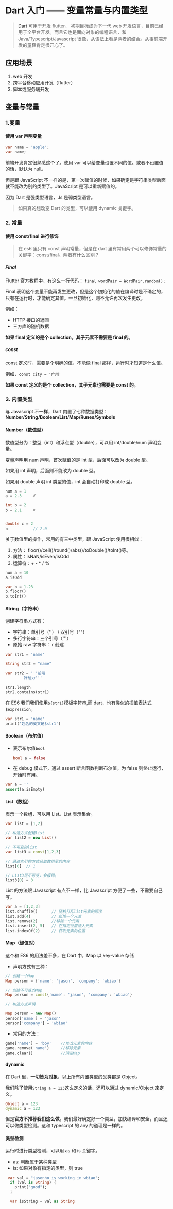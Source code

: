 # Dart 入门 —— 变量常量与内置类型

> [Dart](http://dart.goodev.org/) 可用于开发 flutter， 初期目标成为下一代 web 开发语言，目前已经用于全平台开发。而且它也是面向对象的编程语言，和 Java/Typescript/Javascript 很像，从语法上看是两者的结合。从事前端开发的童鞋肯定很开心了。

## 应用场景

1. web 开发
2. 跨平台移动应用开发（flutter）
3. 脚本或服务端开发

## 变量与常量

### 1.变量

#### 使用 var 声明变量

```dart
var name = 'apple';
var name;
```

前端开发肯定很熟悉这个了。使用 var 可以给变量设置不同的值。或者不设置值的话，默认为 null。

但是跟 JavaScript 不一样的是，第一次赋值的时候，如果确定是字符串类型后面就不能改为别的类型了。JavaScript 是可以重新赋值的。

因为 Dart 是强类型语言，Js 是弱类型语言。

> 如果真的想改变 Dart 的类型，可以使用 dynamic 关键字。

### 2. 常量

#### 使用 const/final 进行修饰

> 在 es6 里只有 const 声明常量，但是在 dart 里有常用两个可以修饰常量的关键字：const/final。两者有什么区别？

##### Final

Flutter 官方教程中，有这么一行代码： `final wordPair = WordPair.random();`

Final 表明这个变量不能再发生更改，但是这个初始化的值在编译时是不确定的， 只有在运行时，才能确定其值。一旦初始化，则不允许再次发生更改。

例如：

- HTTP 接口的返回
- 三方库的随机数据

**如果 final 定义的是个 collection，其子元素不需要是 final 的。**

##### const

const 定义时，需要是个明确的值，不能像 final 那样，运行时才知道是什么值。

例如，`const city = '广州'`

**如果 const 定义的是个 collection，其子元素也需要是 const 的。**

### 3. 内置类型

与 Javascript 不一样，Dart 内置了七种数据类型：**Number/String/Boolean/List/Map/Runes/Symbols**

#### Number（数值型）

数值型分为：整型（int）和浮点型（double），可以用 int/double/num 声明变量。

变量声明用 num 声明，首次赋值的是 int 型，后面可以改为 double 型。

如果用 int 声明，后面则不能改为 double 型。

如果用 double 声明 int 类型的值，int 会自动打印成 double 型。

```dart
num a = 1
a = 2.3     √

int b = 2
b = 2.1     ×


double c = 2
b           // 2.0
```

关于数值型的操作，常用的有三中类型，跟 JavaScript 使用很相似：

1. 方法： floor()/ceil()/round()/abs()/toDouble()/toInt()等。
2. 属性：isNaN/isEven/isOdd
3. 运算符：+ - \* / %

```dart
num a = 10
a.isOdd

var b = 1.23
b.floor()
b.toInt()
```

#### String（字符串）

创建字符串方式有：

- 字符串：单引号（''） / 双引号（""）
- 多行字符串：三个引号（'''）
- 原始 raw 字符串： r 创建

```dart
var str1 = 'name'

String str2 = "name"

var str2 = '''前端
        好给力'''

str1.length
str2.contains(str1)
```

在 ES6 我们我们使用`${str1}`模板字符串,而 dart，也有类似的插值表达式`$expression`。

```dart
var str1 = 'name'
print('姓名的英文是$str1')

```

#### Boolean（布尔值）

- 表示布尔值`bool`

  ```dart
  bool a = false
  ```

- 在 debug 模式下，通过 assert 断言函数判断布尔值。为 false 则终止运行，开始时有用。

```dart
var a = ''
assert(a.isEmpty)
```

#### List（数组）

表示一个数组，可以用 List。List 表示集合。

```dart
var list = [1,2]

// 构造方式创建list
var list2 = new List()

// 不可变的list
var list3 = const[1,2,3]

// 通过索引的方式获取数组里的内容
list[0]  // 1

// List3是不可变，会报错。
list3[0] = 3
```

List 的方法跟 Javascript 有点不一样，比 Javascript 方便了一些，不需要自己写。

```dart
var a = [1,2,3]
list.shuffle()      // 随机打乱list元素的顺序
list.add(4)         // 新增一个元素
list.remove(2)      //移除一个元素
list.insert(2, 5)   // 在指定位置插入元素
list.indexOf(2)     // 获取元素的位置
```

#### Map（键值对）

这个和 ES6 的用法差不多，在 Dart 中，Map 以 key-value 存储

- 声明方式有三种：

```dart
// 创建一个Map
Map person = {'name': 'jason', 'company': 'wbiao'}

// 创建不可变的Map
Map person = const{'name': 'jason', 'company': 'wbiao'}

// 构造方式声明

Map person = new Map()
person['name'] = 'jason'
person['company'] = 'wbiao'

```

- 常用的方法：

```dart
game['name'] = 'boy'    //修改元素的内容
game.remove('name')     //移除元素
game.clear()            //清空Map
```

#### dynamic

在 Dart 里，**一切皆为对象**，以上所有内置类型的父类都是 Object。

我们除了使用`String a = 123`这么定义的话，还可以通过 dynamic/Object 来定义。

```dart
Object a = 123
dynamic a = 123
```

但是**官方不推荐我们这么做**。我们最好确定好一个类型，加快编译和安全，而且还可以做类型检测。这和 typescript 的 any 的道理是一样的。

#### 类型检测

运行时进行类型检测，可以用 as 和 is 关键字。

- as: 判断属于某种类型
- is: 如果对象有指定的类型，则 true

```dart
 var val = "jasonho is working in wbiao";
  if (val is String) {
    print("good");
  }

  var isString = val as String
```

